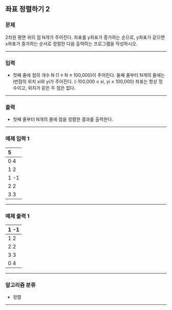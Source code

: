 좌표 정렬하기 2
-------------
### 문제

2차원 평면 위의 점 N개가 주어진다. 좌표를 y좌표가 증가하는 순으로, y좌표가 같으면 x좌표가 증가하는 순서로 정렬한 다음 출력하는 프로그램을 작성하시오.

- - -

### 입력
* 첫째 줄에 점의 개수 N (1 ≤ N ≤ 100,000)이 주어진다. 둘째 줄부터 N개의 줄에는 i번점의 위치 xi와 yi가 주어진다. (-100,000 ≤ xi, yi ≤ 100,000) 좌표는 항상 정수이고, 위치가 같은 두 점은 없다.

- - -

### 출력
* 첫째 줄부터 N개의 줄에 점을 정렬한 결과를 출력한다.

- - -

### 예제 입력 1
|5|
|:---|
|0 4|
|1 2|
|1 -1|
|2 2|
|3 3|

- - -

### 예제 출력 1
|1 -1|
|:---|
|1 2|
|2 2|
|3 3|
|0 4|

- - -

### 알고리즘 분류
* 정렬

- - -
